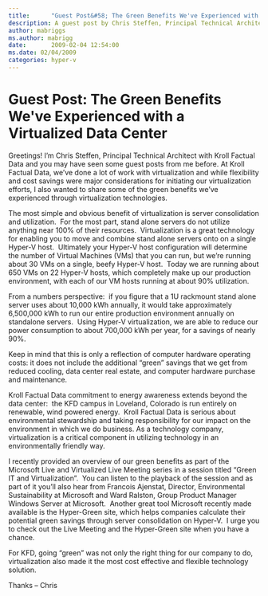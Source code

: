 ```yaml
---
title:      "Guest Post&#58; The Green Benefits We've Experienced with a Virtualized Data Center"
description: A guest post by Chris Steffen, Principal Technical Architect with Kroll Factual Data, about green benefits with a virtualized data center.
author: mabriggs
ms.author: mabrigg
date:       2009-02-04 12:54:00
ms.date: 02/04/2009
categories: hyper-v
---
```

# Guest Post: The Green Benefits We've Experienced with a Virtualized Data Center

Greetings! I’m Chris Steffen, Principal Technical Architect with Kroll Factual Data and you may have seen some guest posts from me before. At Kroll Factual Data, we’ve done a lot of work with virtualization and while flexibility and cost savings were major considerations for initiating our virtualization efforts, I also wanted to share some of the green benefits we’ve experienced through virtualization technologies.

The most simple and obvious benefit of virtualization is server consolidation and utilization.  For the most part, stand alone servers do not utilize anything near 100% of their resources.  Virtualization is a great technology for enabling you to move and combine stand alone servers onto on a single Hyper-V host.  Ultimately your Hyper-V host configuration will determine the number of Virtual Machines (VMs) that you can run, but we’re running about 30 VMs on a single, beefy Hyper-V host.  Today we are running about 650 VMs on 22 Hyper-V hosts, which completely make up our production environment, with each of our VM hosts running at about 90% utilization.

From a numbers perspective:  if you figure that a 1U rackmount stand alone server uses about 10,000 kWh annually, it would take approximately 6,500,000 kWh to run our entire production environment annually on standalone servers.  Using Hyper-V virtualization, we are able to reduce our power consumption to about 700,000 kWh per year, for a savings of nearly 90%.

Keep in mind that this is only a reflection of computer hardware operating costs: it does not include the additional “green” savings that we get from reduced cooling, data center real estate, and computer hardware purchase and maintenance.

Kroll Factual Data commitment to energy awareness extends beyond the data center:  the KFD campus in Loveland, Colorado is run entirely on renewable, wind powered energy.  Kroll Factual Data is serious about environmental stewardship and taking responsibility for our impact on the environment in which we do business. As a technology company, virtualization is a critical component in utilizing technology in an environmentally friendly way.

I recently provided an overview of our green benefits as part of the Microsoft Live and Virtualized Live Meeting series in a session titled “Green IT and Virtualization”.  You can listen to the playback of the session and as part of it you’ll also hear from Francois Ajenstat, Director, Environmental Sustainability at Microsoft and Ward Ralston, Group Product Manager Windows Server at Microsoft.  Another great tool Microsoft recently made available is the Hyper-Green site, which helps companies calculate their potential green savings through server consolidation on Hyper-V.  I urge you to check out the Live Meeting and the Hyper-Green site when you have a chance.

For KFD, going “green” was not only the right thing for our company to do, virtualization also made it the most cost effective and flexible technology solution.

Thanks – Chris

